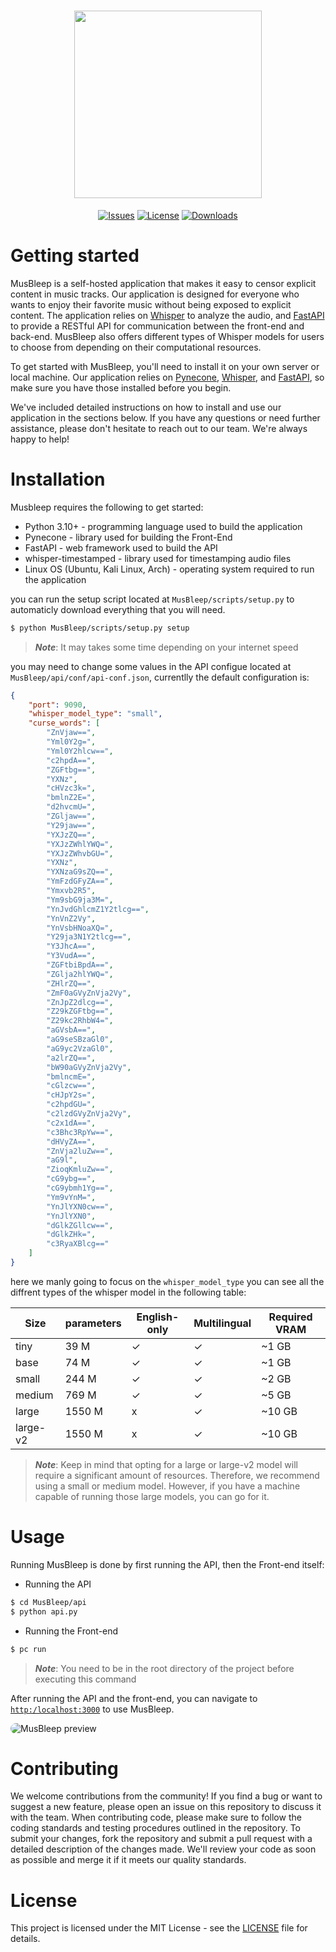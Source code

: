 <div align="center">
    <h1 align="center">
        <image src="assets/MusBleep.png" height="300px">
    </h1>

[![Issues](https://img.shields.io/github/issues/0RaMsY0/MusBleep?style=for-the-badge)](https://github.com/0RaMsY0/MusBleep/issues)
[![License](https://img.shields.io/github/license/0RaMsY0/MusBleep?color=brightgreen&style=for-the-badge)](https://github.com/0RaMsY0/MusBleep/blob/main/LICENSE)
[![Downloads](https://img.shields.io/github/downloads/0RaMsY0/MusBleep/total?style=for-the-badge)]()

</div>

# Getting started

MusBleep is a self-hosted application that makes it easy to censor explicit content in music tracks. Our application is designed for everyone who wants to enjoy their favorite music without being exposed to explicit content. The application relies on [Whisper](https://github.com/linto-ai/whisper-timestamped) to analyze the audio, and [FastAPI](https://github.com/tiangolo/fastapi) to provide a RESTful API for communication between the front-end and back-end. MusBleep also offers different types of Whisper models for users to choose from depending on their computational resources.

To get started with MusBleep, you'll need to install it on your own server or local machine. Our application relies on [Pynecone](https://github.com/pynecone-io/pynecone), [Whisper](https://github.com/linto-ai/whisper-timestamped), and [FastAPI](https://github.com/tiangolo/fastapi), so make sure you have those installed before you begin.

We've included detailed instructions on how to install and use our application in the sections below. If you have any questions or need further assistance, please don't hesitate to reach out to our team. We're always happy to help!

# Installation

Musbleep requires the following to get started:

* Python 3.10+ - programming language used to build the application
* Pynecone - library used for building the Front-End
* FastAPI - web framework used to build the API
* whisper-timestamped - library used for timestamping audio files
* Linux OS (Ubuntu, Kali Linux, Arch) - operating system required to run the application

you can run the setup script located at ```MusBleep/scripts/setup.py``` to automaticly download everything that you will need.

```bash
$ python MusBleep/scripts/setup.py setup
```

> **_Note_**: It may takes some time depending on your internet speed

you may need to change some values in the API configue located at ```MusBleep/api/conf/api-conf.json```, currentlly the default configuration is:
```json
{
    "port": 9090,
    "whisper_model_type": "small",
    "curse_words": [
        "ZnVjaw==", 
        "Yml0Y2g=", 
        "Yml0Y2hlcw==", 
        "c2hpdA==", 
        "ZGFtbg==", 
        "YXNz", 
        "cHVzc3k=",
        "bmlnZ2E=",
        "d2hvcmU=",
        "ZGljaw==",
        "Y29jaw==",
        "YXJzZQ==",
        "YXJzZWhlYWQ=",
        "YXJzZWhvbGU=",
        "YXNz",
        "YXNzaG9sZQ==",
        "YmFzdGFyZA==",
        "Ymxvb2R5",
        "Ym9sbG9ja3M=",
        "YnJvdGhlcmZ1Y2tlcg==",
        "YnVnZ2Vy",
        "YnVsbHNoaXQ=",
        "Y29ja3N1Y2tlcg==",
        "Y3JhcA==",
        "Y3VudA==",
        "ZGFtbiBpdA==", 
        "ZGlja2hlYWQ=", 
        "ZHlrZQ==", 
        "ZmF0aGVyZnVja2Vy", 
        "ZnJpZ2dlcg==", 
        "Z29kZGFtbg==", 
        "Z29kc2RhbW4=", 
        "aGVsbA==", 
        "aG9seSBzaGl0", 
        "aG9yc2VzaGl0", 
        "a2lrZQ==", 
        "bW90aGVyZnVja2Vy", 
        "bmlncmE=", 
        "cGlzcw==", 
        "cHJpY2s=", 
        "c2hpdGU=", 
        "c2lzdGVyZnVja2Vy",
        "c2x1dA==",
        "c3Bhc3RpYw==", 
        "dHVyZA==", 
        "ZnVja2luZw==", 
        "aG9l", 
        "ZioqKmluZw==", 
        "cG9ybg==", 
        "cG9ybmh1Yg==", 
        "Ym9vYnM=", 
        "YnJlYXN0cw==", 
        "YnJlYXN0", 
        "dGlkZGllcw==", 
        "dGlkZHk=", 
        "c3RyaXBlcg=="
    ]
}
```
here we manly going to focus on the ```whisper_model_type``` you can see all the diffrent types of the whisper model in the following table:

|   Size  | parameters | English-only | Multilingual | Required VRAM |
| ------- | ---------- | ------------ | ------------ | ------------- |
| tiny    |	39 M       |	 ✓        |	   ✓        |      ~1 GB    |
| base	  | 74 M       |	 ✓        |	   ✓        |      ~1 GB    |
| small	  | 244 M      |	 ✓        |	   ✓        |      ~2 GB    |
| medium  |	769 M	   |     ✓        |	   ✓        |      ~5 GB    |
| large   |	1550 M     |	 x        |	   ✓         |     ~10 GB   |
| large-v2|	1550 M     |	 x        |	   ✓         |     ~10 GB   |

> **_Note_**: Keep in mind that opting for a large or large-v2 model will require a significant amount of resources. Therefore, we recommend using a small or medium model. However, if you have a machine capable of running those large models, you can go for it.

# Usage

Running MusBleep is done by first running the API, then the Front-end itself:
* Running the API

```bash
$ cd MusBleep/api
$ python api.py
```

* Running the Front-end

```bash
$ pc run
```

> **_Note_**: You need to be in the root directory of the project before executing this command

After running the API and the front-end, you can navigate to [```http:/localhost:3000```](http:/localhost:3000) to use MusBleep.

<image src="assets/MusBleep_preview.png" alt="MusBleep preview" style="border-radius: 10px;" />

# Contributing

We welcome contributions from the community! If you find a bug or want to suggest a new feature, please open an issue on this repository to discuss it with the team. When contributing code, please make sure to follow the coding standards and testing procedures outlined in the repository. To submit your changes, fork the repository and submit a pull request with a detailed description of the changes made. We'll review your code as soon as possible and merge it if it meets our quality standards.

# License
This project is licensed under the MIT License - see the [LICENSE](https://github.com/0RaMsY0/MusBleep/blob/main/LICENSE) file for details.